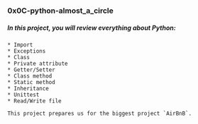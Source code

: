 ### 0x0C-python-almost_a_circle

##### In this project, you will review everything about Python:

    * Import
    * Exceptions
    * Class
    * Private attribute
    * Getter/Setter
    * Class method
    * Static method
    * Inheritance
    * Unittest
    * Read/Write file

    This project prepares us for the biggest project `AirBnB`.


